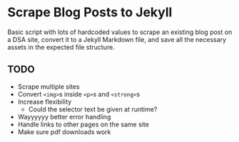 # Scrape Blog Posts to Jekyll

Basic script with lots of hardcoded values to scrape an existing blog post on a DSA site, convert it to a Jekyll Markdown file, and save all the necessary assets in the expected file structure.

## TODO

* Scrape multiple sites
* Convert `<img>`s inside `<p>`s and `<strong>`s
* Increase flexibility
  * Could the selector text be given at runtime?
* Wayyyyyy better error handling
* Handle links to other pages on the same site
* Make sure pdf downloads work
